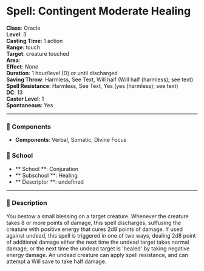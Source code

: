 
# Spell: Contingent Moderate Healing
**Class**: Oracle  
**Level**: 3  
**Casting Time**: 1 action  
**Range**: touch  
**Target**: creature touched  
**Area**:   
**Effect**: _None_  
**Duration**: 1 hour/level (D) or until discharged  
**Saving Throw**: Harmless, See Text, Will half (Will half (harmless); see text)  
**Spell Resistance**: Harmless, See Text, Yes (yes (harmless); see text)  
**DC**: 13  
**Caster Level**: 1  
**Spontaneous**: Yes

---

### 🔮 Components
- **Components**: Verbal, Somatic, Divine Focus

### 🏫 School
- ** School **: Conjuration
- ** Subschool **: Healing
- ** Descriptor **: undefined
---

### 📜 Description
You bestow a small blessing on a target creature. Whenever the creature takes 8 or more points of damage, this spell discharges, suffusing the creature with positive energy that cures 2d8 points of damage. If used against undead, this spell is triggered in one of two ways, dealing 2d8 point of additional damage either the next time the undead target takes normal damage, or the next time the undead target is 'healed' by taking negative energy damage. An undead creature can apply spell resistance, and can attempt a Will save to take half damage.
